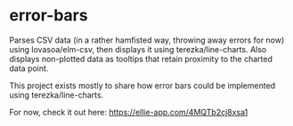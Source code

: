 # error-bars
Parses CSV data (in a rather hamfisted way, throwing away errors for now) using lovasoa/elm-csv, then displays it using terezka/line-charts.  Also displays non-plotted data as tooltips that retain proximity to the charted data point.  

This project exists mostly to share how error bars could be implemented using terezka/line-charts.

For now, check it out here:
https://ellie-app.com/4MQTb2cj8xsa1
